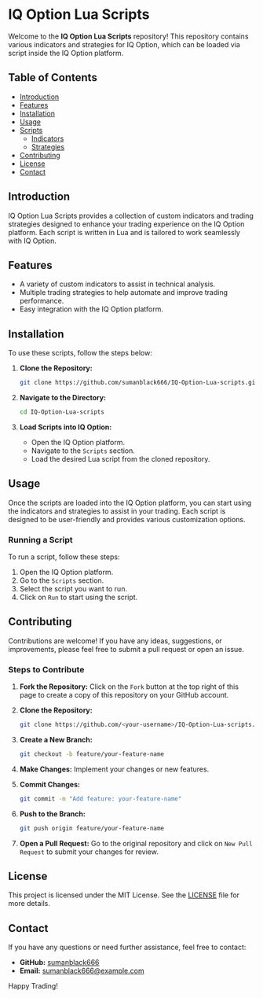 # IQ Option Lua Scripts

Welcome to the **IQ Option Lua Scripts** repository! This repository contains various indicators and strategies for IQ Option, which can be loaded via script inside the IQ Option platform.

## Table of Contents

- [Introduction](#introduction)
- [Features](#features)
- [Installation](#installation)
- [Usage](#usage)
- [Scripts](#scripts)
  - [Indicators](#indicators)
  - [Strategies](#strategies)
- [Contributing](#contributing)
- [License](#license)
- [Contact](#contact)

## Introduction

IQ Option Lua Scripts provides a collection of custom indicators and trading strategies designed to enhance your trading experience on the IQ Option platform. Each script is written in Lua and is tailored to work seamlessly with IQ Option.

## Features

- A variety of custom indicators to assist in technical analysis.
- Multiple trading strategies to help automate and improve trading performance.
- Easy integration with the IQ Option platform.

## Installation

To use these scripts, follow the steps below:

1. **Clone the Repository:**
   ```sh
   git clone https://github.com/sumanblack666/IQ-Option-Lua-scripts.git
   ```

2. **Navigate to the Directory:**
   ```sh
   cd IQ-Option-Lua-scripts
   ```

3. **Load Scripts into IQ Option:**
   - Open the IQ Option platform.
   - Navigate to the `Scripts` section.
   - Load the desired Lua script from the cloned repository.

## Usage

Once the scripts are loaded into the IQ Option platform, you can start using the indicators and strategies to assist in your trading. Each script is designed to be user-friendly and provides various customization options.

### Running a Script

To run a script, follow these steps:

1. Open the IQ Option platform.
2. Go to the `Scripts` section.
3. Select the script you want to run.
4. Click on `Run` to start using the script.


## Contributing

Contributions are welcome! If you have any ideas, suggestions, or improvements, please feel free to submit a pull request or open an issue.

### Steps to Contribute

1. **Fork the Repository:**
   Click on the `Fork` button at the top right of this page to create a copy of this repository on your GitHub account.

2. **Clone the Repository:**
   ```sh
   git clone https://github.com/<your-username>/IQ-Option-Lua-scripts.git
   ```

3. **Create a New Branch:**
   ```sh
   git checkout -b feature/your-feature-name
   ```

4. **Make Changes:**
   Implement your changes or new features.

5. **Commit Changes:**
   ```sh
   git commit -m "Add feature: your-feature-name"
   ```

6. **Push to the Branch:**
   ```sh
   git push origin feature/your-feature-name
   ```

7. **Open a Pull Request:**
   Go to the original repository and click on `New Pull Request` to submit your changes for review.

## License

This project is licensed under the MIT License. See the [LICENSE](LICENSE) file for more details.

## Contact

If you have any questions or need further assistance, feel free to contact:

- **GitHub:** [sumanblack666](https://github.com/sumanblack666)
- **Email:** sumanblack666@example.com

Happy Trading!
